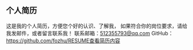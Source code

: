 ## 个人简历
这是我的个人简历，方便您个好的认识、了解我，
如果符合你的岗位要求，请给我发邮件，或者留言联系我！
联系邮箱：512355793@qq.com
GitHub：https://github.com/fozhu/RESUME查看简历内容
